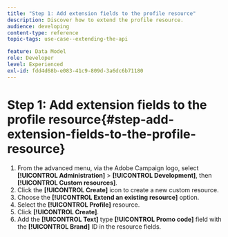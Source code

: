 ```yaml
---
title: "Step 1: Add extension fields to the profile resource"
description: Discover how to extend the profile resource.
audience: developing
content-type: reference
topic-tags: use-case--extending-the-api

feature: Data Model
role: Developer
level: Experienced
exl-id: fdd4d68b-e083-41c9-809d-3a6dc6b71180
---
```

# Step 1: Add extension fields to the profile resource{#step-add-extension-fields-to-the-profile-resource}

1. From the advanced menu, via the Adobe Campaign logo, select **[!UICONTROL Administration]** > **[!UICONTROL Development]**, then **[!UICONTROL Custom resources]**.
1. Click the **[!UICONTROL Create]** icon to create a new custom resource.
1. Choose the **[!UICONTROL Extend an existing resource]** option.
1. Select the **[!UICONTROL Profile]** resource.
1. Click **[!UICONTROL Create]**.
1. Add the **[!UICONTROL Text]** type **[!UICONTROL Promo code]** field with the **[!UICONTROL Brand]** ID in the resource fields.
